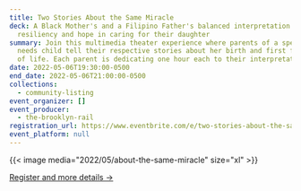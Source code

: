 ```yaml
---
title: Two Stories About the Same Miracle
deck: A Black Mother's and a Filipino Father's balanced interpretation of
  resiliency and hope in caring for their daughter
summary: Join this multimedia theater experience where parents of a special
  needs child tell their respective stories about her birth and first few years
  of life. Each parent is dedicating one hour each to their interpretation.
date: 2022-05-06T19:30:00-0500
end_date: 2022-05-06T21:00:00-0500
collections:
  - community-listing
event_organizer: []
event_producer:
  - the-brooklyn-rail
registration_url: https://www.eventbrite.com/e/two-stories-about-the-same-miracle-tickets-311319283357
event_platform: null
---
```

{{< image media="2022/05/about-the-same-miracle" size="xl" >}}

[Register and more details →](https://www.eventbrite.com/e/two-stories-about-the-same-miracle-tickets-311319283357)